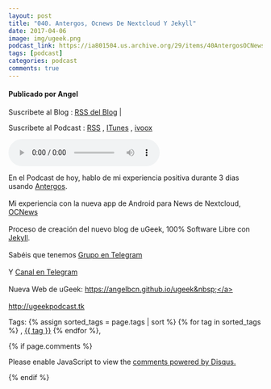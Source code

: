 ```yaml
---
layout: post
title: "040. Antergos, Ocnews De Nextcloud Y Jekyll"
date: 2017-04-06
image: img/ugeek.png
podcast_link: https://ia801504.us.archive.org/29/items/40AntergosOCNewsDeNextcloudYJekyll/%2340%20Antergos%2c%20OCNews%20de%20Nextcloud%20y%20Jekyll%20.mp3
tags: [podcast]
categories: podcast
comments: true
---
```

#### Publicado por Angel

Suscribete al Blog :  [RSS del Blog](http://feeds.feedburner.com/uGeekBlog) |

Suscribete al Podcast :  [RSS](http://feeds.feedburner.com/ugeek) , [ITunes](https://itunes.apple.com/us/podcast/ugeek/id1201421866?mt=2) , [ivoox](https://www.ivoox.com/podcast-ugeek_sq_f1383493_1.html)

<audio controls>
  <source src="https://ia801504.us.archive.org/29/items/40AntergosOCNewsDeNextcloudYJekyll/%2340%20Antergos%2c%20OCNews%20de%20Nextcloud%20y%20Jekyll%20.mp3" type="audio/mpeg">
Your browser does not support the audio element.
</audio>
<!-- ---------------------------------------------------Pon aquí el audio-------------------------------------------------------- -->


En el Podcast de hoy, hablo de mi experiencia positiva durante 3 dias usando <a href="https://antergos.com/">Antergos</a>.<br /><br />Mi experiencia con la nueva app de Android para News de Nextcloud, <a href="https://t.me/uGeek/99">OCNews</a><br /><br />Proceso de creación del nuevo blog de uGeek, 100% Software Libre con <a href="https://jekyllrb.com/">Jekyll</a>.<br /><br />Sabéis que tenemos <a href="https://t.me/joinchat/AAAAAEGgxsbMjSliSWKXow">Grupo en Telegram</a><br /><br />Y <a href="https://t.me/uGeek">Canal en Telegram</a><br /><br />Nueva Web de uGeek: <a href="https://angelbcn.github.io/ugeek">https://angelbcn.github.io/ugeek&nbsp;</a><br /><br /><a href="http://ugeekpodcast.tk/">http://ugeekpodcast.tk </a>



<!-- TAGS Y COMENTARIOS -->

Tags: {% assign sorted_tags = page.tags | sort %} {% for tag in sorted_tags %} , <span class="tag"><a href="/search#{{ tag }}">{{ tag }}</a></span> {% endfor %},



{% if page.comments %}
<div id="disqus_thread"></div>
<script>

/**
*  RECOMMENDED CONFIGURATION VARIABLES: EDIT AND UNCOMMENT THE SECTION BELOW TO INSERT DYNAMIC VALUES FROM YOUR PLATFORM OR CMS.
*  LEARN WHY DEFINING THESE VARIABLES IS IMPORTANT: https://disqus.com/admin/universalcode/#configuration-variables*/
/*
var disqus_config = function () {
this.page.url = PAGE_URL;  // Replace PAGE_URL with your page's canonical URL variable
this.page.identifier = PAGE_IDENTIFIER; // Replace PAGE_IDENTIFIER with your page's unique identifier variable
};
*/
(function() { // DON'T EDIT BELOW THIS LINE
var d = document, s = d.createElement('script');
s.src = 'https://https-angelbcn-github-io-ugeek.disqus.com/embed.js';
s.setAttribute('data-timestamp', +new Date());
(d.head || d.body).appendChild(s);
})();
</script>
<noscript>Please enable JavaScript to view the <a href="https://disqus.com/?ref_noscript">comments powered by Disqus.</a></noscript>


{% endif %}
